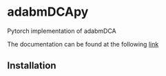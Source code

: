 # adabmDCApy
Pytorch implementation of adabmDCA

The documentation can be found at the following [link](https://spqb.github.io/adabmDCApy/)

## Installation
